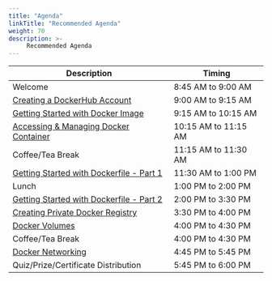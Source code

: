 ```yaml
---
title: "Agenda"
linkTitle: "Recommended Agenda"
weight: 70
description: >-
     Recommended Agenda
---
```



| Description | Timing |
| --- | --- |
| Welcome | 8:45 AM to 9:00 AM |
| [Creating a DockerHub Account](#creating-a-dockerhub-account) | 9:00 AM to 9:15 AM |
| [Getting Started with Docker Image](#getting-started-with-docker-image---1-hour) | 9:15 AM to 10:15 AM |
| [Accessing & Managing Docker Container](#accessing--managing-docker-container---1-hour) | 10:15 AM to 11:15 AM |
| Coffee/Tea Break | 11:15 AM to 11:30 AM |
| [Getting Started with Dockerfile - Part 1](#getting-started-with-dockerfile---3-hours) | 11:30 AM to 1:00 PM|
| Lunch | 1:00 PM to 2:00 PM |
| [Getting Started with Dockerfile - Part 2](#getting-started-with-dockerfile---3-hours)| 2:00 PM to 3:30 PM |
| [Creating Private Docker Registry](#creating-private-docker-registry---30-min) | 3:30 PM to 4:00 PM|
| [Docker Volumes](#docker-volumes---30-min) | 4:00 PM to 4:30 PM |
| Coffee/Tea Break | 4:00 PM to 4:30 PM |
| [Docker Networking](#docker-networking---1-hour) | 4:45 PM to 5:45 PM |
| Quiz/Prize/Certificate Distribution | 5:45 PM to 6:00 PM |
